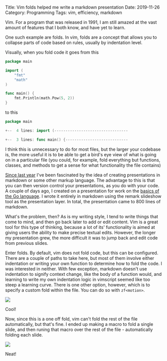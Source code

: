 Title: Vim folds helped me write a markdown presentation
Date: 2019-11-26
Category: Programming
Tags: vim, efficiency, markdown

Vim. For a program that was released in 1991, I am still amazed at the vast
amount of features that I both know, and have yet to learn.

One such example are folds. In vim, folds are a concept that allows you to
collapse parts of code based on rules, usually by indentation level.

Visually, when you fold code it goes from this

```go
package main

import (
    "fmt"
    "math"
)

func main() {
    fmt.Println(math.Pow(5, 2))
}
```

to this

```go
package main

+--  4 lines: import (---------------------------------

+--  3 lines: func main() {----------------------------
```

I think this is unnecessary to do for most files, but the larger your codebase
is, the more useful it is to be able to get a bird's eye view of what is going
on in a particular file (you could, for example, fold everything but functions,
classes, and methods to get a sense for what functionality the file contains)

[Since last year]({filename}/markdown-presentations.md) I've been fascinated by
the idea of creating presentations in markdown or some other markup language.
The advantage to this is that you can then version control your presentations,
as you do with your code. A couple of days ago, I created on a presentation for
work on the [basics of the Go language]({filename}/gotta-go-fast.md). I wrote
it entirely in markdown using the remark slideshow tool as the presentation
layer. In total, the presentation came to 800 lines of markdown.

What's the problem, then? As is my writing style, I tend to write things that
come to mind, and then go back later to add or edit content. Vim is a great
tool for this type of thinking, because a lot of its' functionality is aimed at
giving users the ability to make precise textual edits. However, the longer my
presentation grew, the more difficult it was to jump back and edit code from
previous slides.

Enter folds. By default, vim does not fold code, but this can be configured.
There are a couple of paths to take here, but most of them involve either
indentation or writing your own function to determine how to fold the code. I
was interested in neither. With few exception, markdown doesn't use indentation
to signify context change, like the body of a function would, and learning
to write my own indentation logic in vimscript seemed like too steep a learning
curve. There is one other option, however, which is to specify a custom fold
within the file. You can do so with `zf<motion>`.

![]({static}/images/custom-fold.gif)

Cool!

Now, since this is a one off fold, vim can't fold the rest of the file
automatically, but that's fine. I ended up making a macro to fold a single
slide, and then runing that macro over the rest of the file - automatically
folding each slide.

![]({static}/images/fold-macro.gif)

Neat!
